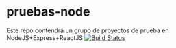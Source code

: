 # pruebas-node
Este repo contendrá un grupo de proyectos de prueba en NodeJS+Express+ReactJS
[![Build Status](http://3.15.210.105:8080/buildStatus/icon?job=GitHubTest)](http://3.15.210.105:8080/job/GitHubTest/)
